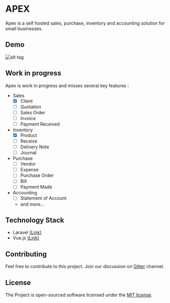 # APEX

Apex is a self hosted sales, purchase, inventory and accounting solution for small businesses.

## Demo

![alt tag](https://github.com/anishdcruz/apex/raw/master/demo/s1.png)

## Work in progress

Apex is work in progress and misses several key features :

- Sales
    - [x] Client
    - [ ] Quotation
    - [ ] Sales Order
    - [ ] Invoice
    - [ ] Payment Received

- Inventory
    - [x] Product
    - [ ] Receive
    - [ ] Delivery Note
    - [ ] Journal

- Purchase
    - [ ] Vendor
    - [ ] Expense
    - [ ] Purchase Order
    - [ ] Bill
    - [ ] Payment Made

- Accounting
    - [ ] Statement of Account
    - and more...

## Technology Stack

- Laravel <a href="https://laravel.com">(Link)</a>
- Vue.js <a href="https://vuejs.org">(Link)</a>

## Contributing

Feel free to contribute to this project. Join our discussion on <a href="https://gitter.im/apex-opensource/Lobby">Gitter</a> channel.


## License
The Project is open-sourced software licensed under the [MIT license](http://opensource.org/licenses/MIT).
